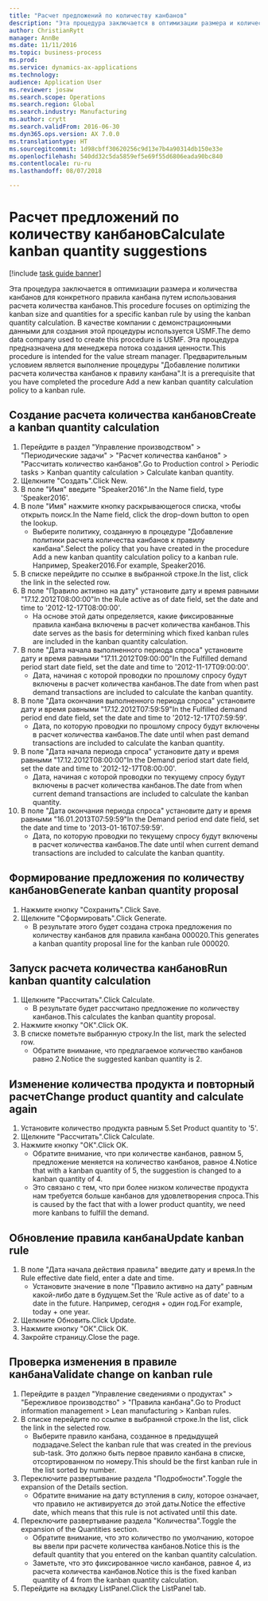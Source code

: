```yaml
--- 
title: "Расчет предложений по количеству канбанов"
description: "Эта процедура заключается в оптимизации размера и количества канбанов для конкретного правила канбана путем использования расчета количества канбанов."
author: ChristianRytt
manager: AnnBe
ms.date: 11/11/2016
ms.topic: business-process
ms.prod: 
ms.service: dynamics-ax-applications
ms.technology: 
audience: Application User
ms.reviewer: josaw
ms.search.scope: Operations
ms.search.region: Global
ms.search.industry: Manufacturing
ms.author: crytt
ms.search.validFrom: 2016-06-30
ms.dyn365.ops.version: AX 7.0.0
ms.translationtype: HT
ms.sourcegitcommit: 1d98cbff30620256c9d13e7b4a90314db150e33e
ms.openlocfilehash: 540dd32c5da5859ef5e69f55d6806eada90bc840
ms.contentlocale: ru-ru
ms.lasthandoff: 08/07/2018

---
```

# <a name="calculate-kanban-quantity-suggestions"></a><span data-ttu-id="9b789-103">Расчет предложений по количеству канбанов</span><span class="sxs-lookup"><span data-stu-id="9b789-103">Calculate kanban quantity suggestions</span></span>

[!include [task guide banner](../../includes/task-guide-banner.md)]

<span data-ttu-id="9b789-104">Эта процедура заключается в оптимизации размера и количества канбанов для конкретного правила канбана путем использования расчета количества канбанов.</span><span class="sxs-lookup"><span data-stu-id="9b789-104">This procedure focuses on optimizing the kanban size and quantities for a specific kanban rule by using the kanban quantity calculation.</span></span> <span data-ttu-id="9b789-105">В качестве компании с демонстрационными данными для создания этой процедуры используется USMF.</span><span class="sxs-lookup"><span data-stu-id="9b789-105">The demo data company used to create this procedure is USMF.</span></span> <span data-ttu-id="9b789-106">Эта процедура предназначена для менеджера потока создания ценности.</span><span class="sxs-lookup"><span data-stu-id="9b789-106">This procedure is intended for the value stream manager.</span></span> <span data-ttu-id="9b789-107">Предварительным условием является выполнение процедуры "Добавление политики расчета количества канбанов к правилу канбана".</span><span class="sxs-lookup"><span data-stu-id="9b789-107">It is a prerequisite that you have completed the procedure Add a new kanban quantity calculation policy to a kanban rule.</span></span>


## <a name="create-a-kanban-quantity-calculation"></a><span data-ttu-id="9b789-108">Создание расчета количества канбанов</span><span class="sxs-lookup"><span data-stu-id="9b789-108">Create a kanban quantity calculation</span></span>
1. <span data-ttu-id="9b789-109">Перейдите в раздел "Управление производством" > "Периодические задачи" > "Расчет количества канбанов" > "Рассчитать количество канбанов".</span><span class="sxs-lookup"><span data-stu-id="9b789-109">Go to Production control > Periodic tasks > Kanban quantity calculation > Calculate kanban quantity.</span></span>
2. <span data-ttu-id="9b789-110">Щелкните "Создать".</span><span class="sxs-lookup"><span data-stu-id="9b789-110">Click New.</span></span>
3. <span data-ttu-id="9b789-111">В поле "Имя" введите "Speaker2016".</span><span class="sxs-lookup"><span data-stu-id="9b789-111">In the Name field, type 'Speaker2016'.</span></span>
4. <span data-ttu-id="9b789-112">В поле "Имя" нажмите кнопку раскрывающегося списка, чтобы открыть поиск.</span><span class="sxs-lookup"><span data-stu-id="9b789-112">In the Name field, click the drop-down button to open the lookup.</span></span>
    * <span data-ttu-id="9b789-113">Выберите политику, созданную в процедуре "Добавление политики расчета количества канбанов к правилу канбана".</span><span class="sxs-lookup"><span data-stu-id="9b789-113">Select the policy that you have created in the procedure Add a new kanban quantity calculation policy to a kanban rule.</span></span> <span data-ttu-id="9b789-114">Например, Speaker2016.</span><span class="sxs-lookup"><span data-stu-id="9b789-114">For example, Speaker2016.</span></span>  
5. <span data-ttu-id="9b789-115">В списке перейдите по ссылке в выбранной строке.</span><span class="sxs-lookup"><span data-stu-id="9b789-115">In the list, click the link in the selected row.</span></span>
6. <span data-ttu-id="9b789-116">В поле "Правило активно на дату" установите дату и время равными "17.12.2012T08:00:00"</span><span class="sxs-lookup"><span data-stu-id="9b789-116">In the Rule active as of date field, set the date and time to '2012-12-17T08:00:00'.</span></span>
    * <span data-ttu-id="9b789-117">На основе этой даты определяется, какие фиксированные правила канбана включены в расчет количества канбанов.</span><span class="sxs-lookup"><span data-stu-id="9b789-117">This date serves as the basis for determining which fixed kanban rules are included in the kanban quantity calculation.</span></span>  
7. <span data-ttu-id="9b789-118">В поле "Дата начала выполненного периода спроса" установите дату и время равными "17.11.2012T09:00:00"</span><span class="sxs-lookup"><span data-stu-id="9b789-118">In the Fulfilled demand period start date field, set the date and time to '2012-11-17T09:00:00'.</span></span>
    * <span data-ttu-id="9b789-119">Дата, начиная с которой проводки по прошлому спросу будут включены в расчет количества канбанов.</span><span class="sxs-lookup"><span data-stu-id="9b789-119">The date from when past demand transactions are included to calculate the kanban quantity.</span></span>  
8. <span data-ttu-id="9b789-120">В поле "Дата окончания выполненного периода спроса" установите дату и время равными "17.12.2012T07:59:59"</span><span class="sxs-lookup"><span data-stu-id="9b789-120">In the Fulfilled demand period end date field, set the date and time to '2012-12-17T07:59:59'.</span></span>
    * <span data-ttu-id="9b789-121">Дата, по которую проводки по прошлому спросу будут включены в расчет количества канбанов.</span><span class="sxs-lookup"><span data-stu-id="9b789-121">The date until when past demand transactions are included to calculate the kanban quantity.</span></span>  
9. <span data-ttu-id="9b789-122">В поле "Дата начала периода спроса" установите дату и время равными "17.12.2012T08:00:00"</span><span class="sxs-lookup"><span data-stu-id="9b789-122">In the Demand period start date field, set the date and time to '2012-12-17T08:00:00'.</span></span>
    * <span data-ttu-id="9b789-123">Дата, начиная с которой проводки по текущему спросу будут включены в расчет количества канбанов.</span><span class="sxs-lookup"><span data-stu-id="9b789-123">The date from when current demand transactions are included to calculate the kanban quantity.</span></span>  
10. <span data-ttu-id="9b789-124">В поле "Дата окончания периода спроса" установите дату и время равными "16.01.2013T07:59:59"</span><span class="sxs-lookup"><span data-stu-id="9b789-124">In the Demand period end date field, set the date and time to '2013-01-16T07:59:59'.</span></span>
    * <span data-ttu-id="9b789-125">Дата, по которую проводки по текущему спросу будут включены в расчет количества канбанов.</span><span class="sxs-lookup"><span data-stu-id="9b789-125">The date until when current demand transactions are included to calculate the kanban quantity.</span></span>  

## <a name="generate-kanban-quantity-proposal"></a><span data-ttu-id="9b789-126">Формирование предложения по количеству канбанов</span><span class="sxs-lookup"><span data-stu-id="9b789-126">Generate kanban quantity proposal</span></span>
1. <span data-ttu-id="9b789-127">Нажмите кнопку "Сохранить".</span><span class="sxs-lookup"><span data-stu-id="9b789-127">Click Save.</span></span>
2. <span data-ttu-id="9b789-128">Щелкните "Сформировать".</span><span class="sxs-lookup"><span data-stu-id="9b789-128">Click Generate.</span></span>
    * <span data-ttu-id="9b789-129">В результате этого будет создана строка предложения по количеству канбанов для правила канбана 000020.</span><span class="sxs-lookup"><span data-stu-id="9b789-129">This generates a kanban quantity proposal line for the kanban rule 000020.</span></span>  

## <a name="run-kanban-quantity-calculation"></a><span data-ttu-id="9b789-130">Запуск расчета количества канбанов</span><span class="sxs-lookup"><span data-stu-id="9b789-130">Run kanban quantity calculation</span></span>
1. <span data-ttu-id="9b789-131">Щелкните "Рассчитать".</span><span class="sxs-lookup"><span data-stu-id="9b789-131">Click Calculate.</span></span>
    * <span data-ttu-id="9b789-132">В результате будет рассчитано предложение по количеству канбанов.</span><span class="sxs-lookup"><span data-stu-id="9b789-132">This calculates the kanban quantity proposal.</span></span>  
2. <span data-ttu-id="9b789-133">Нажмите кнопку "OК".</span><span class="sxs-lookup"><span data-stu-id="9b789-133">Click OK.</span></span>
3. <span data-ttu-id="9b789-134">В списке пометьте выбранную строку.</span><span class="sxs-lookup"><span data-stu-id="9b789-134">In the list, mark the selected row.</span></span>
    * <span data-ttu-id="9b789-135">Обратите внимание, что предлагаемое количество канбанов равно 2.</span><span class="sxs-lookup"><span data-stu-id="9b789-135">Notice the suggested kanban quantity is 2.</span></span>  

## <a name="change-product-quantity-and-calculate-again"></a><span data-ttu-id="9b789-136">Изменение количества продукта и повторный расчет</span><span class="sxs-lookup"><span data-stu-id="9b789-136">Change product quantity and calculate again</span></span>
1. <span data-ttu-id="9b789-137">Установите количество продукта равным 5.</span><span class="sxs-lookup"><span data-stu-id="9b789-137">Set Product quantity to '5'.</span></span>
2. <span data-ttu-id="9b789-138">Щелкните "Рассчитать".</span><span class="sxs-lookup"><span data-stu-id="9b789-138">Click Calculate.</span></span>
3. <span data-ttu-id="9b789-139">Нажмите кнопку "OК".</span><span class="sxs-lookup"><span data-stu-id="9b789-139">Click OK.</span></span>
    * <span data-ttu-id="9b789-140">Обратите внимание, что при количестве канбанов, равном 5, предложение меняется на количество канбанов, равное 4.</span><span class="sxs-lookup"><span data-stu-id="9b789-140">Notice that with a kanban quantity of 5, the suggestion is changed to a kanban quantity of 4.</span></span>  
    * <span data-ttu-id="9b789-141">Это связано с тем, что при более низком количестве продукта нам требуется больше канбанов для удовлетворения спроса.</span><span class="sxs-lookup"><span data-stu-id="9b789-141">This is caused by the fact that with a lower product quantity, we need more kanbans to fulfill the demand.</span></span>  

## <a name="update-kanban-rule"></a><span data-ttu-id="9b789-142">Обновление правила канбана</span><span class="sxs-lookup"><span data-stu-id="9b789-142">Update kanban rule</span></span>
1. <span data-ttu-id="9b789-143">В поле "Дата начала действия правила" введите дату и время.</span><span class="sxs-lookup"><span data-stu-id="9b789-143">In the Rule effective date field, enter a date and time.</span></span>
    * <span data-ttu-id="9b789-144">Установите значение в поле "Правило активно на дату" равным какой-либо дате в будущем.</span><span class="sxs-lookup"><span data-stu-id="9b789-144">Set the 'Rule active as of date' to a date in the future.</span></span> <span data-ttu-id="9b789-145">Например, сегодня + один год.</span><span class="sxs-lookup"><span data-stu-id="9b789-145">For example, today + one year.</span></span>  
2. <span data-ttu-id="9b789-146">Щелкните Обновить.</span><span class="sxs-lookup"><span data-stu-id="9b789-146">Click Update.</span></span>
3. <span data-ttu-id="9b789-147">Нажмите кнопку "OК".</span><span class="sxs-lookup"><span data-stu-id="9b789-147">Click OK.</span></span>
4. <span data-ttu-id="9b789-148">Закройте страницу.</span><span class="sxs-lookup"><span data-stu-id="9b789-148">Close the page.</span></span>

## <a name="validate-change-on-kanban-rule"></a><span data-ttu-id="9b789-149">Проверка изменения в правиле канбана</span><span class="sxs-lookup"><span data-stu-id="9b789-149">Validate change on kanban rule</span></span>
1. <span data-ttu-id="9b789-150">Перейдите в раздел "Управление сведениями о продуктах" > "Бережливое производство" > "Правила канбана".</span><span class="sxs-lookup"><span data-stu-id="9b789-150">Go to Product information management > Lean manufacturing > Kanban rules.</span></span>
2. <span data-ttu-id="9b789-151">В списке перейдите по ссылке в выбранной строке.</span><span class="sxs-lookup"><span data-stu-id="9b789-151">In the list, click the link in the selected row.</span></span>
    * <span data-ttu-id="9b789-152">Выберите правило канбана, созданное в предыдущей подзадаче.</span><span class="sxs-lookup"><span data-stu-id="9b789-152">Select the kanban rule that was created in the previous sub-task.</span></span> <span data-ttu-id="9b789-153">Это должно быть первое правило канбана в списке, отсортированном по номеру.</span><span class="sxs-lookup"><span data-stu-id="9b789-153">This should be the first kanban rule in the list sorted by number.</span></span>  
3. <span data-ttu-id="9b789-154">Переключите развертывание раздела "Подробности".</span><span class="sxs-lookup"><span data-stu-id="9b789-154">Toggle the expansion of the Details section.</span></span>
    * <span data-ttu-id="9b789-155">Обратите внимание на дату вступления в силу, которое означает, что правило не активируется до этой даты.</span><span class="sxs-lookup"><span data-stu-id="9b789-155">Notice the effective date, which means that this rule is not activated until this date.</span></span>  
4. <span data-ttu-id="9b789-156">Переключите развертывание раздела "Количества".</span><span class="sxs-lookup"><span data-stu-id="9b789-156">Toggle the expansion of the Quantities section.</span></span>
    * <span data-ttu-id="9b789-157">Обратите внимание, что это количество по умолчанию, которое вы ввели при расчете количества канбанов.</span><span class="sxs-lookup"><span data-stu-id="9b789-157">Notice this is the default quantity that you entered on the kanban quantity calculation.</span></span>  
    * <span data-ttu-id="9b789-158">Заметьте, что это фиксированное число канбанов, равное 4, из расчета количества канбанов.</span><span class="sxs-lookup"><span data-stu-id="9b789-158">Notice this is the fixed kanban quantity of 4 from the kanban quantity calculation.</span></span>  
5. <span data-ttu-id="9b789-159">Перейдите на вкладку ListPanel.</span><span class="sxs-lookup"><span data-stu-id="9b789-159">Click the ListPanel tab.</span></span>


